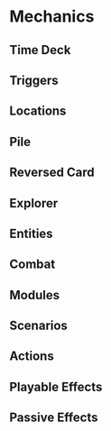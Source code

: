 # Mechanics
## Time Deck
## Triggers
## Locations
## Pile
## Reversed Card
## Explorer
## Entities
## Combat
## Modules
## Scenarios
## Actions
## Playable Effects
## Passive Effects

